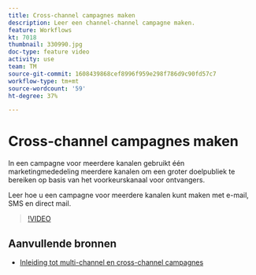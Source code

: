 ```yaml
---
title: Cross-channel campagnes maken
description: Leer een channel-channel campagne maken.
feature: Workflows
kt: 7018
thumbnail: 330990.jpg
doc-type: feature video
activity: use
team: TM
source-git-commit: 1608439868cef8996f959e298f786d9c90fd57c7
workflow-type: tm+mt
source-wordcount: '59'
ht-degree: 37%

---
```


# Cross-channel campagnes maken

In een campagne voor meerdere kanalen gebruikt één marketingmededeling meerdere kanalen om een groter doelpubliek te bereiken op basis van het voorkeurskanaal voor ontvangers.

Leer hoe u een campagne voor meerdere kanalen kunt maken met e-mail, SMS en direct mail.

>[!VIDEO](https://video.tv.adobe.com/v/330990?quality=12)

## Aanvullende bronnen

* [Inleiding tot multi-channel en cross-channel campagnes](/help/orchestrate-campaigns/introduction-to-cross-and-multi-channel-campaigns.md)
